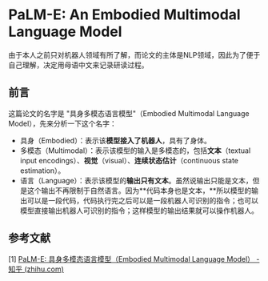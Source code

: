 # PaLM-E: An Embodied Multimodal Language Model

由于本人之前只对机器人领域有所了解，而论文的主体是NLP领域，因此为了便于自己理解，决定用母语中文来记录研读过程。

## **前言**

这篇论文的名字是 "具身多模态语言模型"（Embodied Multimodal Language Model），先来分析一下这个名字：

- 具身（Embodied）：表示该**模型接入了机器人**，具有了身体。
- 多模态（Multimodal）：表示该模型的输入是多模态的，包括**文本**（textual input encodings）、**视觉**（visual）、**连续状态估计**（continuous state estimation）。
- 语言（Language）：表示该模型的**输出只有文本**。虽然说输出只能是文本，但是这个输出不再限制于自然语言。因为**代码本身也是文本，**所以模型的输出可以是一段代码，代码执行完之后可以是一段机器人可识别的指令；也可以模型直接输出机器人可识别的指令；这样模型的输出结果就可以操作机器人。







## **参考文献**

[1] [PaLM-E: 具身多模态语言模型（Embodied Multimodal Language Model） - 知乎 (zhihu.com)](https://zhuanlan.zhihu.com/p/615879292)